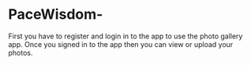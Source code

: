 # PaceWisdom-

First you have to register and login in to the app to use the photo gallery app.
Once you signed in to the app then you can view or upload your photos.
